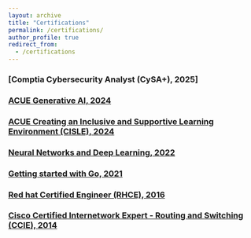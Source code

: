 ```yaml
---
layout: archive
title: "Certifications"
permalink: /certifications/
author_profile: true
redirect_from:
  - /certifications
---
```

### [Comptia Cybersecurity Analyst (CySA+), 2025] 
### [ACUE Generative AI, 2024](https://acue.org/ai-series/)
### [ACUE Creating an Inclusive and Supportive Learning Environment (CISLE), 2024](https://learn.acue.org/course/creating-an-inclusive-and-supportive-learning-environment/) 
### [Neural Networks and Deep Learning, 2022](https://www.coursera.org/learn/neural-networks-deep-learning)
### [Getting started with Go, 2021](https://www.coursera.org/learn/golang-getting-started)
### [Red hat Certified Engineer (RHCE), 2016](https://www.redhat.com/en/services/certification/rhce)
### [Cisco Certified Internetwork Expert - Routing and Switching (CCIE), 2014](https://www.cisco.com/c/en/us/training-events/training-certifications/certifications/expert/ccie-enterprise-infrastructure.html)
